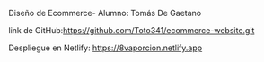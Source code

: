 Diseño de Ecommerce- Alumno: Tomás De Gaetano

link de GitHub:https://github.com/Toto341/ecommerce-website.git  

Despliegue en Netlify: https://8vaporcion.netlify.app
